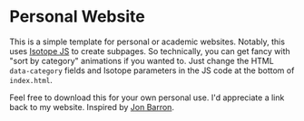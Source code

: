 # Personal Website

This is a simple template for personal or academic websites. 
Notably, this uses [Isotope JS](https://isotope.metafizzy.co/) to create subpages.
So technically, you can get fancy with "sort by category" animations if you wanted to. Just change the HTML `data-category` fields and Isotope parameters in the JS code at the bottom of `index.html`.

Feel free to download this for your own personal use. I'd appreciate a link back to my website. Inspired by [Jon Barron](https://jonbarron.info/).
